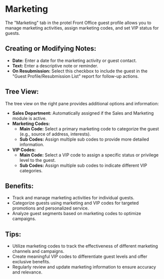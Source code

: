 # Marketing

The "Marketing" tab in the protel Front Office guest profile allows you to manage marketing activities, assign marketing codes, and set VIP status for guests.

## Creating or Modifying Notes:

* **Date:** Enter a date for the marketing activity or guest contact.
* **Text:**  Enter a descriptive note or reminder.
* **On Resubmission:**  Select this checkbox to include the guest in the "Guest Profile/Resubmission List" report for follow-up actions.

## Tree View:

The tree view on the right pane provides additional options and information:

* **Sales Department:** Automatically assigned if the Sales and Marketing module is active.
* **Marketing Codes:** 
    * **Main Code:** Select a primary marketing code to categorize the guest (e.g., source of address, interests).
    * **Sub Codes:**  Assign multiple sub codes to provide more detailed information.
* **VIP Codes:**
    * **Main Code:** Select a VIP code to assign a specific status or privilege level to the guest.
    * **Sub Codes:**  Assign multiple sub codes to indicate different VIP categories. 

## Benefits:

* Track and manage marketing activities for individual guests.
* Categorize guests using marketing and VIP codes for targeted promotions and personalized service.
* Analyze guest segments based on marketing codes to optimize campaigns. 

## Tips:

* Utilize marketing codes to track the effectiveness of different marketing channels and campaigns.
* Create meaningful VIP codes to differentiate guest levels and offer exclusive benefits.
* Regularly review and update marketing information to ensure accuracy and relevance.